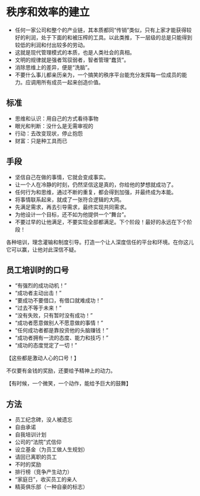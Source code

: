 # 秩序和效率的建立

- 任何一家公司和整个的产业链，其本质都同“传销”类似，只有上家才能获得较好的利润，处于下面的和被压榨的工具。以此类推，下一层级的总是只能得到较低的利润和付出较多的劳动。
- 这就是现代管理模式的本质，也是人类社会的真相。
- 文明的规律就是强者驾驭弱者，智者管理“蠢货”。
- 消除思维上的差异，便是“洗脑”。
- 不要什么事儿都亲历亲为，一个搞笑的秩序平台能充分发挥每一位成员的能力。应调用所有成员一起来创造价值。

## 标准

- 思维和认识：用自己的方式看待事物
- 眼光和判断：没什么是无需审视的
- 行动：去改变现状，停止抱怨
- 财富：只是种工具而已

## 手段

- 坚信自己在做的事情，它就会变成事实。
- 让一个人在冷静的时刻，仍然坚信这是真的，你给他的梦想就成功了。
- 任何行为和思维，通过不断的重复，都会得到加强，并最终成为本能。
- 将事情联系起来，就成了一张符合逻辑的大网。
- 先满足需求，再去引导需求，最终实现共同需求。
- 为他设计一个目标，还不如为他提供一个“舞台”。
- 不要过早的让他满足，不要实现全部都满足。下个阶段！最好的永远在下个阶段！

各种培训，理念灌输和制度引导。打造一个让人深度信任的平台和环境。在你这儿它可以赢，让他对此深信不疑。

## 员工培训时的口号

- “有强烈的成功动机！”
- “成功者主动出击！”
- “要成功不要借口，有借口就难成功！”
- “过去不等于未来！”
- “没有失败，只有暂时没有成功！”
- “成功者愿意做别人不愿意做的事情！”
- “任何成功者都是靠投资他的头脑赚钱！”
- “成功者拥有一流的态度、能力和技巧！”
- “成功的态度觉定了一切！”

【这些都是激动人心的口号！】

不仅要有金钱的奖励，还要给予精神上的动力。

【有时候，一个微笑，一个动作，能给予巨大的鼓舞】

## 方法

- 员工纪念碑，没人被遗忘
- 自由承诺
- 自我培训计划
- 公司的“法院”式信仰
- 设立基金（为员工做人生规划）
- 请回已离职的员工
- 不时的奖励
- 排行榜（竞争产生动力）
- “家庭日”，收买员工的亲人
- 精英俱乐部（一种自豪的标志）
